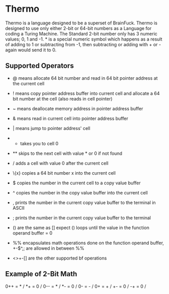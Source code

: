 # Thermo

Thermo is a language designed to be a superset of BrainFuck. Thermo is designed to use only either 2-bit or 64-bit numbers as a Language for coding a Turing Machine. The Standard 2-bit number only has 3 numeric values; 0, 1 and -1. * is a special numeric symbol which happens as a result of adding to 1 or subtracting from -1, then subtracting or adding with + or - again would send it to 0.   

## Supported Operators

- @ means allocate 64 bit number and read in 64 bit pointer address at the current cell
- ! means copy pointer address buffer into current cell and allocate a 64 bit number at the cell (also reads in cell pointer)
- ~ means deallocate memory address in pointer address buffer
- & means read in current cell into pointer address buffer
- | means jump to pointer address' cell
- * takes you to cell 0 
- ** skips to the next cell with value * or 0 if not found
- / adds a cell with value 0 after the current cell
- \\{x} copies a 64 bit number x into the current cell
- $ copies the number in the current cell to a copy value buffer
- ^ copies the number in the copy value buffer into the current cell
- , prints the number in the current copy value buffer to the terminal in ASCII
- ; prints the number in the current copy value buffer to the terminal
- () are the same as [] expect () loops until the value in the function operand buffer = 0
- %% encapsulates math operations done on the function operand buffer, +-$^,; are allowed in between %% 

- <>+-[] are the other supported bf operations

## Example of 2-Bit Math

0++ = * / *+ = 0 / 0-- = * / *- = 0 / 0- = - / 0+ = + / +- = 0 / -+ = 0 /

